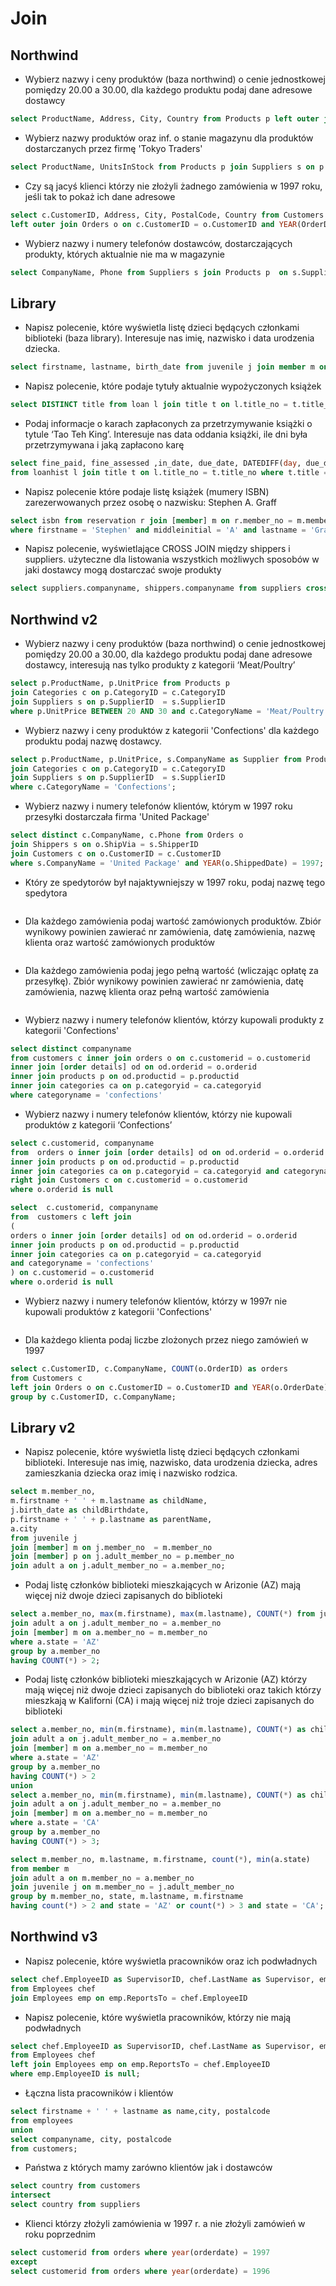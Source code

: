 # Join

## Northwind

* Wybierz nazwy i ceny produktów (baza northwind) o cenie jednostkowej pomiędzy 20.00 a 30.00, dla każdego produktu podaj dane adresowe dostawcy

```sql
select ProductName, Address, City, Country from Products p left outer join Suppliers s on p.SupplierID = s.SupplierID where UnitPrice BETWEEN 20 AND 30;
```

* Wybierz nazwy produktów oraz inf. o stanie magazynu dla produktów dostarczanych przez firmę 'Tokyo Traders'

```sql
select ProductName, UnitsInStock from Products p join Suppliers s on p.SupplierID = s.SupplierID where s.CompanyName = 'Tokyo Traders';
```

* Czy są jacyś klienci którzy nie złożyli żadnego zamówienia w 1997 roku, jeśli tak to pokaż ich dane adresowe

```sql
select c.CustomerID, Address, City, PostalCode, Country from Customers c 
left outer join Orders o on c.CustomerID = o.CustomerID and YEAR(OrderDate) = 1997 where o.OrderID is NULL;
```

* Wybierz nazwy i numery telefonów dostawców, dostarczających produkty, których aktualnie nie ma w magazynie

```sql
select CompanyName, Phone from Suppliers s join Products p  on s.SupplierID =p.SupplierID where p.UnitsInStock = 0;
```

## Library

* Napisz polecenie, które wyświetla listę dzieci będących członkami biblioteki (baza library). Interesuje nas imię, nazwisko i data urodzenia dziecka.

```sql
select firstname, lastname, birth_date from juvenile j join member m on j.member_no = m.member_no;
```

* Napisz polecenie, które podaje tytuły aktualnie wypożyczonych książek

```sql
select DISTINCT title from loan l join title t on l.title_no = t.title_no;
```

* Podaj informacje o karach zapłaconych za przetrzymywanie książki o tytule ‘Tao Teh King’. Interesuje nas data oddania książki, ile dni była przetrzymywana i jaką zapłacono karę

```sql
select fine_paid, fine_assessed ,in_date, due_date, DATEDIFF(day, due_date, in_date) as kept_days
from loanhist l join title t on l.title_no = t.title_no where t.title = 'Tao Teh King' and DATEDIFF(day, due_date, in_date) > 0;
```

* Napisz polecenie które podaje listę książek (mumery ISBN) zarezerwowanych przez osobę o nazwisku: Stephen A. Graff

```sql
select isbn from reservation r join [member] m on r.member_no = m.member_no 
where firstname = 'Stephen' and middleinitial = 'A' and lastname = 'Graff';
```

* Napisz polecenie, wyświetlające CROSS JOIN między shippers i suppliers. użyteczne dla listowania wszystkich możliwych sposobów w jaki dostawcy mogą dostarczać swoje produkty

```sql
select suppliers.companyname, shippers.companyname from suppliers cross join shippers;
```

## Northwind v2

* Wybierz nazwy i ceny produktów (baza northwind) o cenie jednostkowej pomiędzy 20.00 a 30.00, dla każdego produktu podaj dane adresowe dostawcy, interesują nas tylko produkty z kategorii ‘Meat/Poultry’

```sql
select p.ProductName, p.UnitPrice from Products p
join Categories c on p.CategoryID = c.CategoryID
join Suppliers s on p.SupplierID  = s.SupplierID
where p.UnitPrice BETWEEN 20 AND 30 and c.CategoryName = 'Meat/Poultry';
```

* Wybierz nazwy i ceny produktów z kategorii 'Confections' dla każdego produktu podaj nazwę dostawcy.

```sql
select p.ProductName, p.UnitPrice, s.CompanyName as Supplier from Products p
join Categories c on p.CategoryID = c.CategoryID
join Suppliers s on p.SupplierID  = s.SupplierID
where c.CategoryName = 'Confections';
```

* Wybierz nazwy i numery telefonów klientów, którym w 1997 roku przesyłki dostarczała firma 'United Package'

```sql
select distinct c.CompanyName, c.Phone from Orders o 
join Shippers s on o.ShipVia = s.ShipperID 
join Customers c on o.CustomerID = c.CustomerID 
where s.CompanyName = 'United Package' and YEAR(o.ShippedDate) = 1997;
```

* Który ze spedytorów był najaktywniejszy w 1997 roku, podaj nazwę tego spedytora
  
```sql
```

* Dla każdego zamówienia podaj wartość zamówionych produktów. Zbiór wynikowy
powinien zawierać nr zamówienia, datę zamówienia, nazwę klienta oraz wartość
zamówionych produktów

```sql
```

* Dla każdego zamówienia podaj jego pełną wartość (wliczając opłatę za przesyłkę).
Zbiór wynikowy powinien zawierać nr zamówienia, datę zamówienia, nazwę klienta
oraz pełną wartość zamówienia

```sql
```

* Wybierz nazwy i numery telefonów klientów, którzy kupowali produkty z kategorii 'Confections'

```sql
select distinct companyname
from customers c inner join orders o on c.customerid = o.customerid
inner join [order details] od on od.orderid = o.orderid
inner join products p on od.productid = p.productid
inner join categories ca on p.categoryid = ca.categoryid
where categoryname = 'confections'
```

* Wybierz nazwy i numery telefonów klientów, którzy nie kupowali produktów z kategorii ‘Confectionsʼ
  
```sql
select c.customerid, companyname
from  orders o inner join [order details] od on od.orderid = o.orderid
inner join products p on od.productid = p.productid
inner join categories ca on p.categoryid = ca.categoryid and categoryname = 'confections'
right join Customers c on c.customerid = o.customerid
where o.orderid is null
  ```

```sql
select  c.customerid, companyname
from  customers c left join
(
orders o inner join [order details] od on od.orderid = o.orderid
inner join products p on od.productid = p.productid
inner join categories ca on p.categoryid = ca.categoryid
and categoryname = 'confections'
) on c.customerid = o.customerid
where o.orderid is null
```

* Wybierz nazwy i numery telefonów klientów, którzy w 1997r nie kupowali produktów z
kategorii 'Confections'

```sql
```

* Dla każdego klienta podaj liczbe zlożonych przez niego zamówień w 1997

```sql
select c.CustomerID, c.CompanyName, COUNT(o.OrderID) as orders
from Customers c
left join Orders o on c.CustomerID = o.CustomerID and YEAR(o.OrderDate) = 1997
group by c.CustomerID, c.CompanyName;
```

## Library v2

* Napisz polecenie, które wyświetla listę dzieci będących członkami biblioteki. Interesuje nas imię, nazwisko, data urodzenia dziecka, adres zamieszkania dziecka oraz imię i nazwisko rodzica.

```sql
select m.member_no,
m.firstname + ' ' + m.lastname as childName,
j.birth_date as childBirthdate,
p.firstname + ' ' + p.lastname as parentName,
a.city
from juvenile j
join [member] m on j.member_no  = m.member_no
join [member] p on j.adult_member_no = p.member_no
join adult a on j.adult_member_no = a.member_no;
```

* Podaj listę członków biblioteki mieszkających w Arizonie (AZ) mają więcej niż dwoje dzieci zapisanych do biblioteki
  
```sql
select a.member_no, max(m.firstname), max(m.lastname), COUNT(*) from juvenile j 
join adult a on j.adult_member_no = a.member_no
join [member] m on a.member_no = m.member_no
where a.state = 'AZ'
group by a.member_no
having COUNT(*) > 2;
```

* Podaj listę członków biblioteki mieszkających w Arizonie (AZ) którzy mają więcej niż dwoje dzieci zapisanych do biblioteki oraz takich którzy mieszkają w Kaliforni (CA) i mają więcej niż troje dzieci zapisanych do biblioteki
  
```sql
select a.member_no, min(m.firstname), min(m.lastname), COUNT(*) as children from juvenile j 
join adult a on j.adult_member_no = a.member_no
join [member] m on a.member_no = m.member_no
where a.state = 'AZ'
group by a.member_no
having COUNT(*) > 2
union
select a.member_no, min(m.firstname), min(m.lastname), COUNT(*) as children from juvenile j 
join adult a on j.adult_member_no = a.member_no
join [member] m on a.member_no = m.member_no
where a.state = 'CA'
group by a.member_no
having COUNT(*) > 3;
```

```sql
select m.member_no, m.lastname, m.firstname, count(*), min(a.state)
from member m
join adult a on m.member_no = a.member_no
join juvenile j on m.member_no = j.adult_member_no
group by m.member_no, state, m.lastname, m.firstname
having count(*) > 2 and state = 'AZ' or count(*) > 3 and state = 'CA';
```

## Northwind v3

* Napisz polecenie, które wyświetla pracowników oraz ich podwładnych

```sql
select chef.EmployeeID as SupervisorID, chef.LastName as Supervisor, emp.EmployeeID, emp.LastName as Employee
from Employees chef
join Employees emp on emp.ReportsTo = chef.EmployeeID
```

* Napisz polecenie, które wyświetla pracowników, którzy nie mają podwładnych
  
```sql
select chef.EmployeeID as SupervisorID, chef.LastName as Supervisor, emp.EmployeeID, emp.LastName as Employee
from Employees chef
left join Employees emp on emp.ReportsTo = chef.EmployeeID
where emp.EmployeeID is null;
```

* Łączna lista pracowników i klientów

```sql
select firstname + ' ' + lastname as name,city, postalcode
from employees
union
select companyname, city, postalcode
from customers;
```

* Państwa z których mamy zarówno klientów jak i dostawców
  
```sql
select country from customers
intersect
select country from suppliers
```

* Klienci którzy złożyli zamówienia w 1997 r. a nie złożyli zamówień w roku poprzednim

```sql
select customerid from orders where year(orderdate) = 1997
except
select customerid from orders where year(orderdate) = 1996
```
